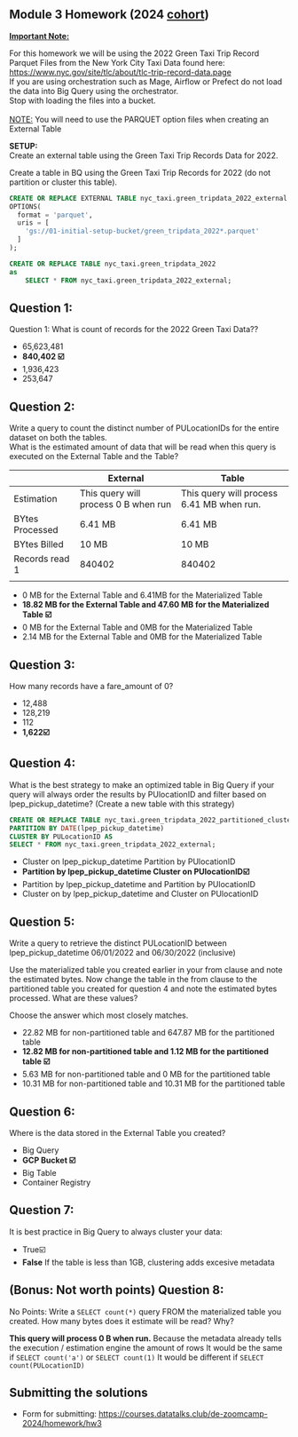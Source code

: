## Module 3 Homework (2024 [cohort](https://github.com/DataTalksClub/data-engineering-zoomcamp/blob/main/cohorts/2024/03-data-warehouse/homework.md))

<b><u>Important Note:</b></u> <p> For this homework we will be using the 2022 Green Taxi Trip Record Parquet Files from the New York
City Taxi Data found here: </br> https://www.nyc.gov/site/tlc/about/tlc-trip-record-data.page </br>
If you are using orchestration such as Mage, Airflow or Prefect do not load the data into Big Query using the orchestrator.</br> 
Stop with loading the files into a bucket. </br></br>
<u>NOTE:</u> You will need to use the PARQUET option files when creating an External Table</br>

<b>SETUP:</b></br>
Create an external table using the Green Taxi Trip Records Data for 2022. </br>


Create a table in BQ using the Green Taxi Trip Records for 2022 (do not partition or cluster this table). </br>
</p>

```sql
CREATE OR REPLACE EXTERNAL TABLE nyc_taxi.green_tripdata_2022_external
OPTIONS(
  format = 'parquet',
  uris = [
    'gs://01-initial-setup-bucket/green_tripdata_2022*.parquet'
  ]
);

CREATE OR REPLACE TABLE nyc_taxi.green_tripdata_2022 
as 
    SELECT * FROM nyc_taxi.green_tripdata_2022_external;
```


## Question 1:
Question 1: What is count of records for the 2022 Green Taxi Data??
- 65,623,481
- **840,402 ☑️**
- 1,936,423
- 253,647

## Question 2:
Write a query to count the distinct number of PULocationIDs for the entire dataset on both the tables.</br> 
What is the estimated amount of data that will be read when this query is executed on the External Table and the Table?

| | External| Table |
| --- | --- | ---- |
| Estimation | This query will process 0 B when run| This query will process 6.41 MB when run.|
| BYtes Processed| 6.41 MB |6.41 MB|
| BYtes Billed |10 MB | 10 MB|
| Records read 1  |840402 | 840402|
| | | |


- 0 MB for the External Table and 6.41MB for the Materialized Table
- **18.82 MB for the External Table and 47.60 MB for the Materialized Table ☑️**
- 0 MB for the External Table and 0MB for the Materialized Table
- 2.14 MB for the External Table and 0MB for the Materialized Table


## Question 3:
How many records have a fare_amount of 0?
- 12,488
- 128,219
- 112
- **1,622☑️**

## Question 4:
What is the best strategy to make an optimized table in Big Query if your query will always order the results by PUlocationID and filter based on lpep_pickup_datetime? (Create a new table with this strategy)
```sql
CREATE OR REPLACE TABLE nyc_taxi.green_tripdata_2022_partitioned_clustered
PARTITION BY DATE(lpep_pickup_datetime) 
CLUSTER BY PULocationID AS
SELECT * FROM nyc_taxi.green_tripdata_2022_external;
```

- Cluster on lpep_pickup_datetime Partition by PUlocationID
- **Partition by lpep_pickup_datetime  Cluster on PUlocationID☑️**
- Partition by lpep_pickup_datetime and Partition by PUlocationID
- Cluster on by lpep_pickup_datetime and Cluster on PUlocationID

## Question 5:
Write a query to retrieve the distinct PULocationID between lpep_pickup_datetime
06/01/2022 and 06/30/2022 (inclusive)</br>

Use the materialized table you created earlier in your from clause and note the estimated bytes. Now change the table in the from clause to the partitioned table you created for question 4 and note the estimated bytes processed. What are these values? </br>

Choose the answer which most closely matches.</br> 

- 22.82 MB for non-partitioned table and 647.87 MB for the partitioned table
- **12.82 MB for non-partitioned table and 1.12 MB for the partitioned table ☑️**
- 5.63 MB for non-partitioned table and 0 MB for the partitioned table
- 10.31 MB for non-partitioned table and 10.31 MB for the partitioned table


## Question 6: 
Where is the data stored in the External Table you created?

- Big Query
- **GCP Bucket ☑️**
- Big Table
- Container Registry


## Question 7:
It is best practice in Big Query to always cluster your data:
- True☑️
- **False**
If the table is less than 1GB, clustering adds excesive metadata


## (Bonus: Not worth points) Question 8:
No Points: Write a `SELECT count(*)` query FROM the materialized table you created. How many bytes does it estimate will be read? Why?

**This query will process 0 B when run.** 
Because the metadata already tells the execution / estimation engine the amount of rows
It would be the same if `SELECT count('a')` or `SELECT count(1)`
It would be different if `SELECT count(PULocationID)`
 
## Submitting the solutions

* Form for submitting: https://courses.datatalks.club/de-zoomcamp-2024/homework/hw3

